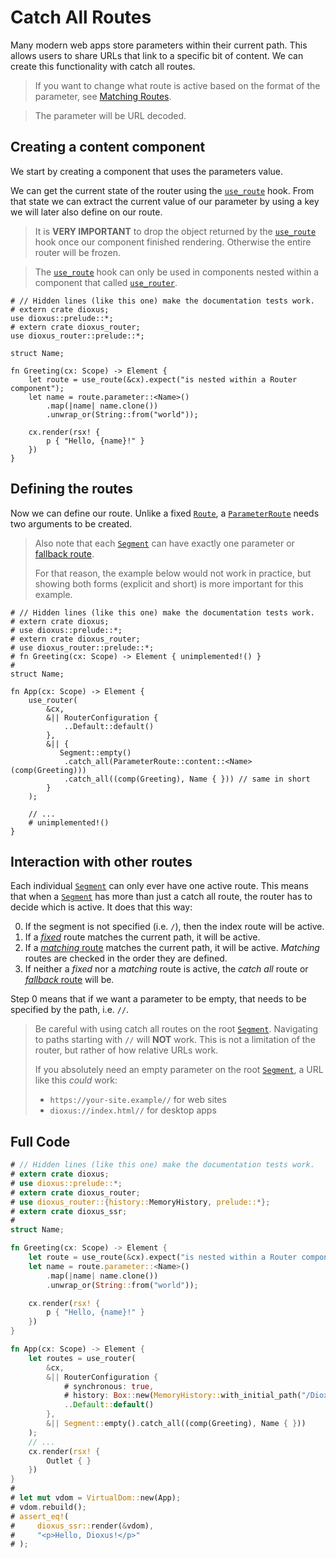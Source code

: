 # Catch All Routes

Many modern web apps store parameters within their current path. This allows
users to share URLs that link to a specific bit of content. We can create this
functionality with catch all routes.

> If you want to change what route is active based on the format of the
> parameter, see [Matching Routes](./matching.md).

> The parameter will be URL decoded.

## Creating a content component
We start by creating a component that uses the parameters value.

We can get the current state of the router using the [`use_route`] hook. From
that state we can extract the current value of our parameter by using a key we
will later also define on our route.

> It is **VERY IMPORTANT** to drop the object returned by the [`use_route`]
> hook once our component finished rendering. Otherwise the entire router will
> be frozen.

> The [`use_route`] hook can only be used in components nested within a
> component that called [`use_router`].

```rust,no_run
# // Hidden lines (like this one) make the documentation tests work.
# extern crate dioxus;
use dioxus::prelude::*;
# extern crate dioxus_router;
use dioxus_router::prelude::*;

struct Name;

fn Greeting(cx: Scope) -> Element {
    let route = use_route(&cx).expect("is nested within a Router component");
    let name = route.parameter::<Name>()
        .map(|name| name.clone())
        .unwrap_or(String::from("world"));

    cx.render(rsx! {
        p { "Hello, {name}!" }
    })
}
```

## Defining the routes
Now we can define our route. Unlike a fixed [`Route`], a [`ParameterRoute`]
needs two arguments to be created.

> Also note that each [`Segment`] can have exactly one parameter or
> [fallback route](./fallback.md).
>
> For that reason, the example below would not work in practice, but showing
> both forms (explicit and short) is more important for this example.

```rust,no_run
# // Hidden lines (like this one) make the documentation tests work.
# extern crate dioxus;
# use dioxus::prelude::*;
# extern crate dioxus_router;
# use dioxus_router::prelude::*;
# fn Greeting(cx: Scope) -> Element { unimplemented!() }
#
struct Name;

fn App(cx: Scope) -> Element {
    use_router(
        &cx,
        &|| RouterConfiguration {
            ..Default::default()
        },
        &|| {
           Segment::empty()
            .catch_all(ParameterRoute::content::<Name>(comp(Greeting)))
            .catch_all((comp(Greeting), Name { })) // same in short
        }
    );

    // ...
    # unimplemented!()
}
```

## Interaction with other routes
Each individual [`Segment`] can only ever have one active route. This means that
when a [`Segment`] has more than just a catch all route, the router has to
decide which is active. It does that this way:

0. If the segment is not specified (i.e. `/`), then the index route will be
   active.
1. If a [_fixed_](./index.md#fixed-routes) route matches the current path, it
   will be active.
2. If a [_matching_ route](./matching.md) matches the current path, it will be
   active. _Matching_ routes are checked in the order they are defined.
3. If neither a _fixed_ nor a _matching_ route is active, the _catch all_ route
   or [_fallback_ route](./fallback.md) will be.

Step 0 means that if we want a parameter to be empty, that needs to be specified
by the path, i.e. `//`.

> Be careful with using catch all routes on the root [`Segment`]. Navigating to
> paths starting with `//` will **NOT** work. This is not a limitation of the
> router, but rather of how relative URLs work.
>
> If you absolutely need an empty parameter on the root [`Segment`], a URL like
> this _could_ work:
> - `https://your-site.example//` for web sites
> - `dioxus://index.html//` for desktop apps

## Full Code
```rust
# // Hidden lines (like this one) make the documentation tests work.
# extern crate dioxus;
# use dioxus::prelude::*;
# extern crate dioxus_router;
# use dioxus_router::{history::MemoryHistory, prelude::*};
# extern crate dioxus_ssr;
#
struct Name;

fn Greeting(cx: Scope) -> Element {
    let route = use_route(&cx).expect("is nested within a Router component");
    let name = route.parameter::<Name>()
        .map(|name| name.clone())
        .unwrap_or(String::from("world"));

    cx.render(rsx! {
        p { "Hello, {name}!" }
    })
}

fn App(cx: Scope) -> Element {
    let routes = use_router(
        &cx,
        &|| RouterConfiguration {
            # synchronous: true,
            # history: Box::new(MemoryHistory::with_initial_path("/Dioxus").unwrap()),
            ..Default::default()
        },
        &|| Segment::empty().catch_all((comp(Greeting), Name { }))
    );
    // ...
    cx.render(rsx! {
        Outlet { }
    })
}
#
# let mut vdom = VirtualDom::new(App);
# vdom.rebuild();
# assert_eq!(
#     dioxus_ssr::render(&vdom),
#     "<p>Hello, Dioxus!</p>"
# );
```

[`ParameterRoute`]: https://docs.rs/dioxus-router-core/latest/dioxus_router_core/routes/struct.ParameterRoute.html
[`Route`]: https://docs.rs/dioxus-router-core/latest/dioxus_router_core/routes/struct.Route.html
[`Segment`]: https://docs.rs/dioxus-router-core/latest/dioxus_router_core/routes/struct.Segment.html
[`use_route`]: https://docs.rs/dioxus-router/latest/dioxus_router/hooks/fn.use_route.html
[`use_router`]: https://docs.rs/dioxus-router/latest/dioxus_router/hooks/fn.use_router.html
